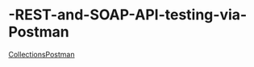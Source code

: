 # -REST-and-SOAP-API-testing-via-Postman

<a href="https://raw.githubusercontent.com/AleksandrBarchuk/Postman-collection/refs/heads/main/My%20Homework.postman_collection.json?token=GHSAT0AAAAAAC55EYHWSZPJ5XB4AIO4WBPAZ4WE5QQ">CollectionsPostman</a>